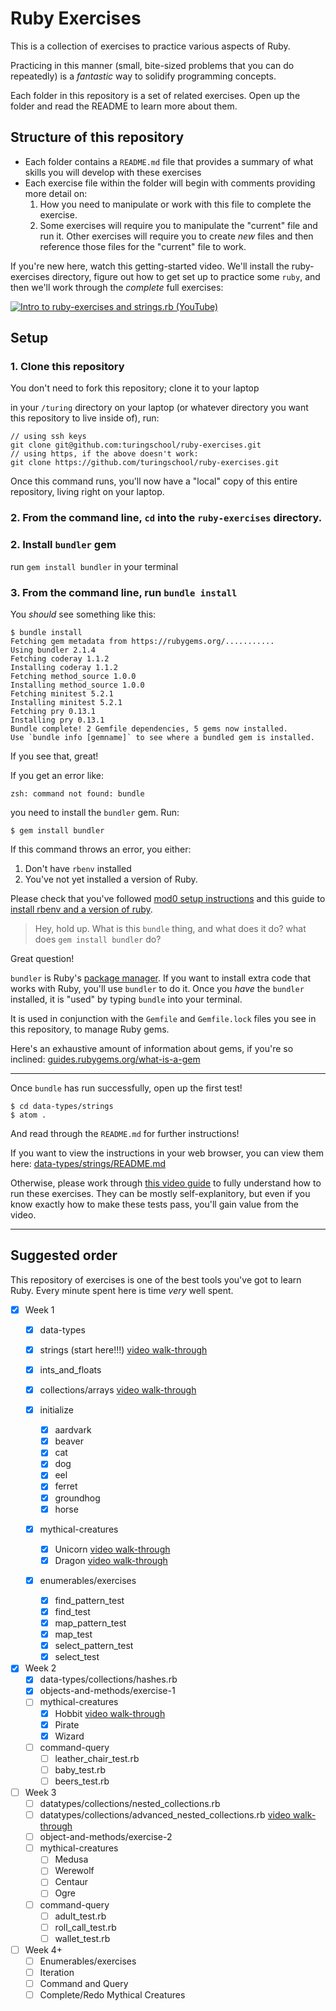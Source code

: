 # Ruby Exercises

This is a collection of exercises to practice various aspects of Ruby.

Practicing in this manner (small, bite-sized problems that you can do repeatedly) is a _fantastic_ way to solidify programming concepts.

Each folder in this repository is a set of related exercises. Open up the folder and read the README to learn more about them.

## Structure of this repository
- Each folder contains a `README.md` file that provides a summary of what skills you will develop with these exercises
- Each exercise file within the folder will begin with comments providing more detail on:
  1. How you need to manipulate or work with this file to complete the exercise.
  2. Some exercises will require you to manipulate the "current" file and run it. Other exercises will require you to create _new_ files and then reference those files for the "current" file to work.

If you're new here, watch this getting-started video. We'll install the ruby-exercises directory, figure out how to get set up to practice some `ruby`, and then we'll work through the _complete_ full exercises:

[![Intro to ruby-exercises and strings.rb (YouTube)](/images/embedded-video-screenshot-getting-started.jpg)](https://youtu.be/aeAkLxr5diE)

## Setup

### 1. Clone this repository

You don't need to fork this repository; clone it to your laptop

in your `/turing` directory on your laptop (or whatever directory you want this repository to live inside of), run:

```
// using ssh keys
git clone git@github.com:turingschool/ruby-exercises.git
// using https, if the above doesn't work:
git clone https://github.com/turingschool/ruby-exercises.git
```  

Once this command runs, you'll now have a "local" copy of this entire repository, living right on your laptop.

### 2. From the command line, `cd` into the `ruby-exercises` directory.

### 2. Install `bundler` gem

run `gem install bundler` in your terminal

### 3. From the command line, run `bundle install`

You _should_ see something like this:

```
$ bundle install
Fetching gem metadata from https://rubygems.org/...........
Using bundler 2.1.4
Fetching coderay 1.1.2
Installing coderay 1.1.2
Fetching method_source 1.0.0
Installing method_source 1.0.0
Fetching minitest 5.2.1
Installing minitest 5.2.1
Fetching pry 0.13.1
Installing pry 0.13.1
Bundle complete! 2 Gemfile dependencies, 5 gems now installed.
Use `bundle info [gemname]` to see where a bundled gem is installed.
```
If you see that, great!

If you get an error like:

```
zsh: command not found: bundle
```

you need to install the `bundler` gem. Run:

```
$ gem install bundler
```

If this command throws an error, you either:
  1. Don't have `rbenv` installed
  2. You've not yet installed a version of Ruby.

Please check that you've followed [mod0 setup instructions](http://mod0.turing.io/setup-instructions) and this guide to [install rbenv and a version of ruby](https://github.com/turingschool-examples/backend_module_0_capstone#environment).

> Hey, hold up. What is this `bundle` thing, and what does it do? what does `gem install bundler` do?

Great question!

`bundler` is Ruby's [package manager](https://bundler.io/). If you want to install extra code that works with Ruby, you'll use `bundler` to do it. Once you _have_ the `bundler` installed, it is "used" by typing `bundle` into your terminal.

It is used in conjunction with the `Gemfile` and `Gemfile.lock` files you see in this repository, to manage Ruby gems.

Here's an exhaustive amount of information about gems, if you're so inclined: [guides.rubygems.org/what-is-a-gem](https://guides.rubygems.org/what-is-a-gem/)

-------------------

Once `bundle` has run successfully, open up the first test!

```
$ cd data-types/strings
$ atom .
```

And read through the `README.md` for further instructions!

If you want to view the instructions in your web browser, you can view them here: [data-types/strings/README.md](https://github.com/turingschool/ruby-exercises/tree/master/data-types/strings)

Otherwise, please work through [this video guide](https://youtu.be/aeAkLxr5diE) to fully understand how to run these exercises. They can be mostly self-explanitory, but even if you know exactly how to make these tests pass, you'll gain value from the video.

----------------------------------

## Suggested order

This repository of exercises is one of the best tools you've got to learn Ruby. Every minute spent here is time _very_ well spent.

* [x] Week 1
  * [x] data-types
  *  [x] strings (start here!!!) [video walk-through](https://youtu.be/aeAkLxr5diE)
  *  [x] ints_and_floats
  *  [x] collections/arrays [video walk-through](https://youtu.be/RUnd1Uu0AyE)

  * [x] initialize
    * [x] aardvark
    * [x] beaver
    * [x] cat
    * [x] dog
    * [x] eel
    * [x] ferret
    * [x] groundhog
    * [x] horse
  * [x] mythical-creatures
    * [x] Unicorn [video walk-through](https://youtu.be/mocwGsu41yw)
    * [x] Dragon [video walk-through](https://youtu.be/NIPerY-xuCk)
  * [x] enumerables/exercises
    * [x] find_pattern_test
    * [x] find_test
    * [x] map_pattern_test
    * [x] map_test
    * [x] select_pattern_test
    * [x] select_test

* [x] Week 2
  * [x] data-types/collections/hashes.rb
  * [x] objects-and-methods/exercise-1
  * [ ] mythical-creatures
    * [x] Hobbit [video walk-through](https://youtu.be/uYGS-DCNR-0)
    * [x] Pirate
    * [x] Wizard
  * [ ] command-query
    * [ ] leather_chair_test.rb
    * [ ] baby_test.rb
    * [ ] beers_test.rb

* [ ] Week 3
  * [ ] datatypes/collections/nested_collections.rb
  * [ ] datatypes/collections/advanced_nested_collections.rb [video walk-through](https://youtu.be/9AaElA4elDU)
  * [ ] object-and-methods/exercise-2
  * [ ] mythical-creatures
    * [ ] Medusa
    * [ ] Werewolf
    * [ ] Centaur
    * [ ] Ogre
  * [ ] command-query
    * [ ] adult_test.rb
    * [ ] roll_call_test.rb
    * [ ] wallet_test.rb

* [ ] Week 4+
	* [ ] Enumerables/exercises
	* [ ] Iteration
	* [ ] Command and Query
	* [ ] Complete/Redo Mythical Creatures
